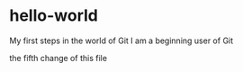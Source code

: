 # hello-world
My first steps in the world of Git
I am a beginning user of Git

the fifth change of this file
